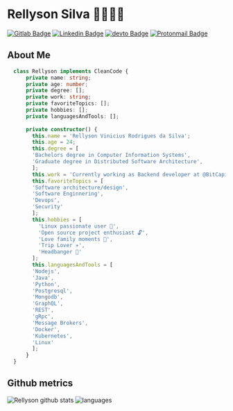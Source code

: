 # Rellyson Silva 🧑🏽‍💻📘

[![Gitlab Badge](https://img.shields.io/static/v1?message=rellyson&logo=gitlab&labelColor=FF5214&color=FF5214&logoColor=white&label=%20)](https://gitlab.com/rellyson)
[![Linkedin Badge](https://img.shields.io/static/v1?message=rellysonsilva&logo=linkedin&labelColor=1182c3&color=1182c3&logoColor=white&label=%20)](https://www.linkedin.com/in/rellysonsilva/)
[![devto Badge](https://img.shields.io/static/v1?message=rellyson&logo=dev.to&labelColor=0f0f0f&color=0f0f0f&logoColor=white&label=%20)](https://dev.to.com/rellyson)
[![Protonmail Badge](https://img.shields.io/static/v1?message=rellyson@protonmail.com&logo=protonmail&labelColor=616191&color=616191&logoColor=white&label=%20)](mailto:rellyson@protonmail.com)

## About Me

``` Typescript
  class Rellyson implements CleanCode {
      private name: string;
      private age: number;
      private degree: [];
      private work: string;
      private favoriteTopics: [];
      private hobbies: [];
      private languagesAndTools: [];
      
      private constructor() {
        this.name = 'Rellyson Vinicius Rodrigues da Silva';
        this.age = 24;
        this.degree = [
        'Bachelors degree in Computer Information Systems',
        'Graduate degree in Distributed Software Architecture',
        ];
        this.work = 'Currently working as Backend developer at @BitCapital (AME Digital)';
        this.favoriteTopics = [
        'Software architecture/design',
        'Software Enginnering',
        'Devops',
        'Security'
        ];
        this.hobbies = [
          'Linux passionate user 🐧',
          'Open source project enthusiast 🔓',
          'Love family moments 🥰',
          'Trip Lover ✈️',
          'Headbanger 🤘'
        ];
        this.languagesAndTools = [
        'Nodejs',
        'Java',
        'Python',
        'Postgresql',
        'Mongodb',
        'GraphQL',
        'REST',
        'gRpc',
        'Message Brokers',
        'Docker',
        'Kubernetes',
        'Linux'
        ];
      }
  }

```

## Github metrics
![Rellyson github stats](https://github-readme-stats.vercel.app/api?username=rellyson&hide=["issues"]&&theme=react)
![languages](https://github-readme-stats.vercel.app/api/top-langs/?username=rellyson&hide=scss&layout=compact&theme=radical&title_color=2ED3EA)
